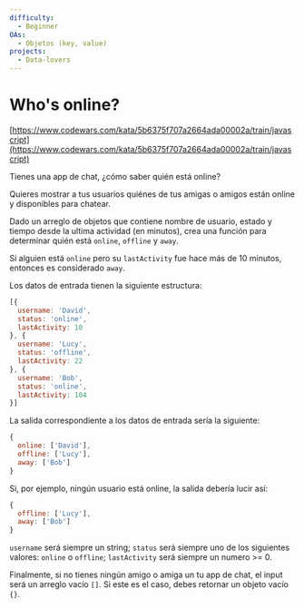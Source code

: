 ```yaml
---
difficulty:
  - Beginner
OAs:
  - Objetos (key, value)
projects:
  - Data-lovers
---
```


# Who's online?

[https://www.codewars.com/kata/5b6375f707a2664ada00002a/train/javascript](https://www.codewars.com/kata/5b6375f707a2664ada00002a/train/javascript)

Tienes una app de chat, ¿cómo saber quién está online?

Quieres mostrar a tus usuarios quiénes de tus amigas o amigos están online y
disponibles para chatear.

Dado un arreglo de objetos que contiene nombre de usuario, estado y tiempo desde
la ultima actividad (en minutos), crea una función para determinar quién está
`online`, `offline` y `away`.

Si alguien está `online` pero su `lastActivity` fue hace más de 10 minutos, entonces
es considerado `away`.

Los datos de entrada tienen la siguiente estructura:

```js
[{
  username: 'David',
  status: 'online',
  lastActivity: 10
}, {
  username: 'Lucy',
  status: 'offline',
  lastActivity: 22
}, {
  username: 'Bob',
  status: 'online',
  lastActivity: 104
}]
```

La salida correspondiente a los datos de entrada sería la siguiente:

```js
{
  online: ['David'],
  offline: ['Lucy'],
  away: ['Bob']
}
```

Si, por ejemplo, ningún usuario está online, la salida debería lucir así:

```js
{
  offline: ['Lucy'],
  away: ['Bob']
}
```

`username` será siempre un string; `status` será siempre uno de los siguientes
valores: `online` o `offline`; `lastActivity` será siempre un numero >= 0.

Finalmente, si no tienes ningún amigo o amiga un tu app de chat, el input será
un arreglo vacío `[]`. Si este es el caso, debes retornar un objeto vacío `{}`.
